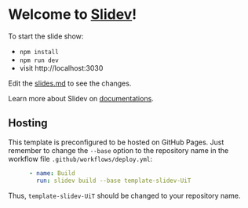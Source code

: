 # Welcome to [Slidev](https://github.com/slidevjs/slidev)!

To start the slide show:

- `npm install`
- `npm run dev`
- visit http://localhost:3030

Edit the [slides.md](./slides.md) to see the changes.

Learn more about Slidev on [documentations](https://sli.dev/).

## Hosting

This template is preconfigured to be hosted on GitHub Pages. Just remember to change the `--base` option to the repository name in the workflow file `.github/workflows/deploy.yml`:

```yaml
      - name: Build
        run: slidev build --base template-slidev-UiT
```

Thus, `template-slidev-UiT` should be changed to your repository name.
